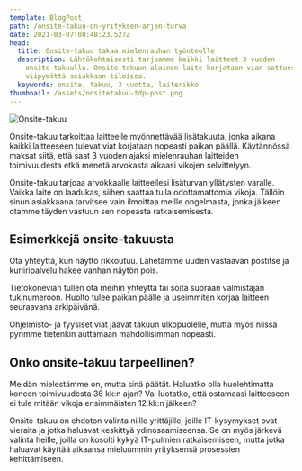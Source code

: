 ```yaml
---
template: BlogPost
path: /onsite-takuu-on-yrityksen-arjen-turva
date: 2021-03-07T08:48:23.527Z
head:
  title: Onsite-takuu takaa mielenrauhan työnteolle
  description: Lähtökohtaisesti tarjoamme kaikki laitteet 3 vuoden
    onsite-takuulla. Onsite-takuun alainen laite korjataan vian sattuessa
    viipymättä asiakkaan tiloissa.
  keywords: onsite, takuu, 3 vuotta, laiterikko
thumbnail: /assets/onsitetakuu-tdp-post.png
---
```



![Onsite-takuu](/assets/onsitetakuu-tdp-post.png)

Onsite-takuu tarkoittaa laitteelle myönnettävää lisätakuuta, jonka aikana kaikki laitteeseen tulevat viat korjataan nopeasti paikan päällä. Käytännössä maksat siitä, että saat 3 vuoden ajaksi mielenrauhan laitteiden toimivuudesta etkä menetä arvokasta aikaasi vikojen selvittelyyn. 

Onsite-takuu tarjoaa arvokkaalle laitteellesi lisäturvan yllätysten varalle. Vaikka laite on laadukas, siihen saattaa tulla odottamattomia vikoja. Tällöin sinun asiakkaana tarvitsee vain ilmoittaa meille ongelmasta, jonka jälkeen otamme täyden vastuun sen nopeasta ratkaisemisesta.

## Esimerkkejä onsite-takuusta

Ota yhteyttä, kun näyttö rikkoutuu. Lähetämme uuden vastaavan postitse ja kuriiripalvelu hakee vanhan näytön pois. 

Tietokonevian tullen ota meihin yhteyttä tai soita suoraan valmistajan tukinumeroon. Huolto tulee paikan päälle ja useimmiten korjaa laitteen seuraavana arkipäivänä.

Ohjelmisto- ja fyysiset viat jäävät takuun ulkopuolelle, mutta myös niissä pyrimme tietenkin auttamaan mahdollisimman nopeasti.

## Onko onsite-takuu tarpeellinen?

Meidän mielestämme on, mutta sinä päätät. Haluatko olla huolehtimatta koneen toimivuudesta 36 kk:n ajan? Vai luotatko, että ostamaasi laitteeseen ei tule mitään vikoja ensimmäisten 12 kk:n jälkeen?

Onsite-takuu on ehdoton valinta niille yrittäjille, joille IT-kysymykset ovat vieraita ja jotka haluavat keskittyä ydinosaamiseensa. Se on myös järkevä valinta heille, joilla on kosolti kykyä IT-pulmien ratkaisemiseen, mutta jotka haluavat käyttää aikaansa mieluummin yrityksensä prosessien kehittämiseen.